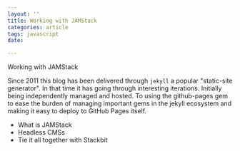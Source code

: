 ```yaml
---
layout: ''
title: Working with JAMStack
categories: article
tags: javascript
date: 

---
```

Working with JAMStack

Since 2011 this blog has been delivered through `jekyll` a popular "static-site generator". In that time it has going through interesting iterations. Initially being independently managed and hosted. To using the github-pages gem to ease the burden of managing important gems in the jekyll ecosystem and making it easy to deploy to GitHub Pages itself. 

* What is JAMStack
* Headless CMSs
* Tie it all together with Stackbit